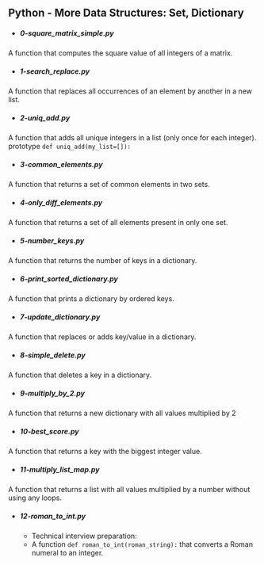 ## Python - More Data Structures: Set, Dictionary

- ##### 0-square_matrix_simple.py
A function that computes the square value of all integers of a matrix.

- ##### 1-search_replace.py
A function that replaces all occurrences of an element by another in a new list.

- ##### 2-uniq_add.py
A function that adds all unique integers in a list (only once for each integer).
<br>
prototype `def uniq_add(my_list=[]):`

- ##### 3-common_elements.py
A function that returns a set of common elements in two sets.

- ##### 4-only_diff_elements.py
A function that returns a set of all elements present in only one set.

- ##### 5-number_keys.py
A function that returns the number of keys in a dictionary.

- ##### 6-print_sorted_dictionary.py
A function that prints a dictionary by ordered keys.

- ##### 7-update_dictionary.py
A function that replaces or adds key/value in a dictionary.

- ##### 8-simple_delete.py
A function that deletes a key in a dictionary.

- ##### 9-multiply_by_2.py
A function that returns a new dictionary with all values multiplied by 2

- ##### 10-best_score.py
A function that returns a key with the biggest integer value.

- ##### 11-multiply_list_map.py
A function that returns a list with all values multiplied by a number without
 using any loops.

- ##### 12-roman_to_int.py
  - Technical interview preparation:
  - A function `def roman_to_int(roman_string):` that converts a Roman numeral to
 an integer.
